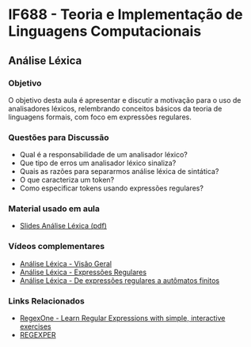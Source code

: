 # IF688 - Teoria e Implementação de Linguagens Computacionais

## Análise Léxica

### Objetivo

O objetivo desta aula é apresentar e discutir a motivação para o uso de analisadores léxicos, relembrando conceitos básicos da teoria de linguagens formais, com foco em expressões regulares. 

### Questões para Discussão

- Qual é a responsabilidade de um analisador léxico? 
- Que tipo de erros um analisador léxico sinaliza? 
- Quais as razões para separarmos análise léxica de sintática?
- O que caracteriza um token? 
- Como especificar tokens usando expressões regulares?

### Material usado em aula

- [Slides Análise Léxica (pdf)](https://drive.google.com/file/d/1RUVYTtoCRAAFfQoFGHe9cAW1lQ9I4vVA/view)

### Vídeos complementares

- [Análise Léxica - Visão Geral](https://www.youtube.com/watch?v=DrHk0P3Vy6Y)
- [Análise Léxica - Expressões Regulares](https://www.youtube.com/watch?v=_W8fSlngkq8)
- [Análise Léxica - De expressões regulares a autômatos finitos](https://www.youtube.com/watch?v=94Qzr39D5Hc)

### Links Relacionados

- [RegexOne - Learn Regular Expressions with simple, interactive exercises](https://regexone.com/)
- [REGEXPER](https://regexper.com/)